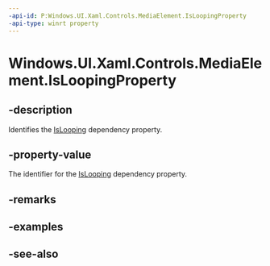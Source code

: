 ```yaml
---
-api-id: P:Windows.UI.Xaml.Controls.MediaElement.IsLoopingProperty
-api-type: winrt property
---
```


<!-- Property syntax
public Windows.UI.Xaml.DependencyProperty IsLoopingProperty { get; }
-->

# Windows.UI.Xaml.Controls.MediaElement.IsLoopingProperty

## -description
Identifies the [IsLooping](mediaelement_islooping.md) dependency property.


## -property-value
The identifier for the [IsLooping](mediaelement_islooping.md) dependency property.

## -remarks

## -examples

## -see-also
